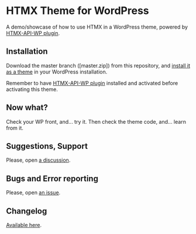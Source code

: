 # HTMX Theme for WordPress

A demo/showcase of how to use HTMX in a WordPress theme, powered by <a href="https://github.com/TCattd/HTMX-API-WP">HTMX-API-WP plugin</a>.

## Installation
Download the master branch ([master.zip]) from this repository, and <a href="https://wordpress.org/documentation/article/appearance-themes-screen/#install-themes" target="_blank">install it as a theme</a> in your WordPress installation.

Remember to have <a href="https://github.com/TCattd/HTMX-API-WP">HTMX-API-WP plugin</a> installed and activated before activating this theme.

## Now what?
Check your WP front, and... try it. Then check the theme code, and... learn from it.

## Suggestions, Support

Please, open [a discussion](https://github.com/TCattd/HTMX-WordPress-Theme/discussions).

## Bugs and Error reporting

Please, open [an issue](https://github.com/TCattd/HTMX-WordPress-Theme/issues).

## Changelog

[Available here](https://github.com/TCattd/HTMX-WordPress-Theme/blob/master/CHANGELOG.md).
